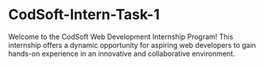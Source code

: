 # CodSoft-Intern-Task-1
Welcome to the CodSoft Web Development Internship Program! This internship offers a dynamic opportunity for aspiring web developers to gain hands-on experience in an innovative and collaborative environment.
